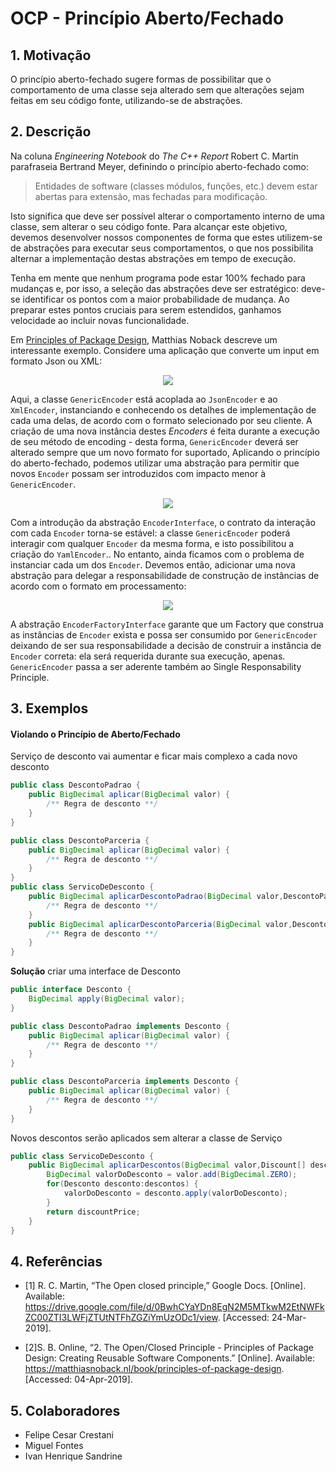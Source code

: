 # OCP - Princípio Aberto/Fechado

## 1. Motivação

O princípio aberto-fechado sugere formas de possibilitar que o comportamento de uma classe seja alterado sem que alterações sejam feitas em seu código fonte, utilizando-se de abstrações.

## 2. Descrição

Na coluna _Engineering Notebook_ do _The C++ Report_ Robert C. Martin parafraseia Bertrand Meyer, definindo o princípio aberto-fechado como:

>  Entidades de software (classes módulos, funções, etc.) devem estar abertas para extensão, mas fechadas para modificação.

Isto significa que deve ser possível alterar o comportamento interno de uma classe, sem alterar o seu código fonte. Para alcançar este objetivo, devemos desenvolver nossos componentes de forma que estes utilizem-se de abstrações para executar seus comportamentos, o que nos possibilita alternar a implementação destas abstrações em tempo de execução.

Tenha em mente que nenhum programa pode estar 100% fechado para mudanças e, por isso, a seleção das abstrações deve ser estratégico: deve-se identificar os pontos com a maior probabilidade de mudança. Ao preparar estes pontos cruciais para serem estendidos, ganhamos velocidade ao incluir novas funcionalidade.

Em [Principles of Package Design](2), Matthias Noback descreve um interessante exemplo. Considere uma aplicação que converte um input em formato Json ou XML:

<p align="center">
  <img src="https://user-images.githubusercontent.com/15656072/55597899-50f33280-5726-11e9-881f-be4f4d1329a3.png" />
</p>

Aqui, a classe `GenericEncoder` está acoplada ao `JsonEncoder` e ao `XmlEncoder`, instanciando e conhecendo os detalhes de implementação de cada uma delas, de acordo com o formato selecionado por seu cliente. A criação de uma nova instância destes _Encoders_ é feita durante a execução de seu método de encoding - desta forma, `GenericEncoder` deverá ser alterado sempre que um novo formato for suportado, Aplicando o princípio do aberto-fechado, podemos utilizar uma abstração para permitir que novos `Encoder` possam ser introduzidos com impacto menor à `GenericEncoder`.

<p align="center">
  <img src="https://user-images.githubusercontent.com/15656072/55597903-52245f80-5726-11e9-8027-be9eaf2c11c0.jpg" />
</p>

Com a introdução da abstração `EncoderInterface`, o contrato da interação com cada `Encoder` torna-se estável: a classe `GenericEncoder` poderá interagir com qualquer `Encoder` da mesma forma, e isto possibilitou a criação do `YamlEncoder`.. No entanto, ainda ficamos com o problema de instanciar cada um dos `Encoder`. Devemos então, adicionar uma nova abstração para delegar a responsabilidade de construção de instâncias de acordo com o formato em processamento:

<p align="center">
  <img src="https://user-images.githubusercontent.com/15656072/55597906-53558c80-5726-11e9-9262-9cba398e8db9.jpg" />
</p>

A abstração `EncoderFactoryInterface` garante que um Factory que construa as instâncias de `Encoder` exista e possa ser consumido por `GenericEncoder` deixando de ser sua responsabilidade a decisão de construir a instância de `Encoder` correta: ela será requerida durante sua execução, apenas. `GenericEncoder`  passa a ser aderente também ao Single Responsability Principle.

## 3. Exemplos

#### Violando o Princípio de Aberto/Fechado

Serviço de desconto vai aumentar e ficar mais complexo a cada novo desconto
```java
public class DescontoPadrao {
    public BigDecimal aplicar(BigDecimal valor) {
    	/** Regra de desconto **/
    }
}

public class DescontoParceria {
    public BigDecimal aplicar(BigDecimal valor) {
    	/** Regra de desconto **/
    }
}
public class ServicoDeDesconto {
    public BigDecimal aplicarDescontoPadrao(BigDecimal valor,DescontoPadrao desconto) {
 		/** Regra de desconto **/
    }
    public BigDecimal aplicarDescontoParceria(BigDecimal valor,DescontoParceria desconto) {
        /** Regra de desconto **/
    }
}
```

**Solução** criar uma interface de Desconto

```java
public interface Desconto {
    BigDecimal apply(BigDecimal valor);
}

public class DescontoPadrao implements Desconto {
    public BigDecimal aplicar(BigDecimal valor) {
    	/** Regra de desconto **/
    }
}

public class DescontoParceria implements Desconto {
    public BigDecimal aplicar(BigDecimal valor) {
    	/** Regra de desconto **/
    }
}
```

Novos descontos serão aplicados sem alterar a classe de Serviço
```java
public class ServicoDeDesconto {
    public BigDecimal aplicarDescontos(BigDecimal valor,Discount[] descontos) {
        BigDecimal valorDoDesconto = valor.add(BigDecimal.ZERO);
        for(Desconto desconto:descontos) {
            valorDoDesconto = desconto.apply(valorDoDesconto);
        }
        return discountPrice;
    }
}
``` 

## 4. Referências

- \[1\] R. C. Martin, “The Open closed principle,” Google Docs. [Online]. Available: https://drive.google.com/file/d/0BwhCYaYDn8EgN2M5MTkwM2EtNWFkZC00ZTI3LWFjZTUtNTFhZGZiYmUzODc1/view. [Accessed: 24-Mar-2019].

- \[2\]S. B. Online, “2. The Open/Closed Principle - Principles of Package Design: Creating Reusable Software Components.” [Online]. Available: https://matthiasnoback.nl/book/principles-of-package-design. [Accessed: 04-Apr-2019].


[1]: https://drive.google.com/file/d/0BwhCYaYDn8EgN2M5MTkwM2EtNWFkZC00ZTI3LWFjZTUtNTFhZGZiYmUzODc1/view
[2]: https://matthiasnoback.nl/book/principles-of-package-design/
## 5. Colaboradores

- Felipe Cesar Crestani
- Miguel Fontes
- Ivan Henrique Sandrine
